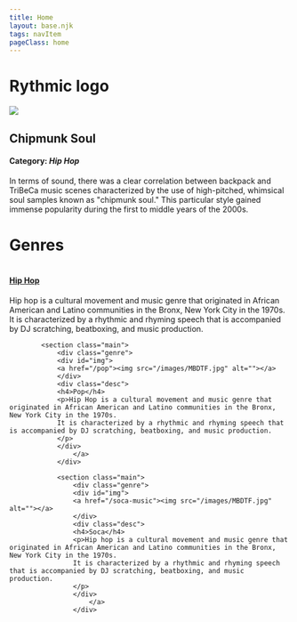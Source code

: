 ```yaml
---
title: Home
layout: base.njk
tags: navItem
pageClass: home
---
```

<h1 class="logo center">Rythmic logo</h1>

<section class="spotlight genre">
<img id="chip" src="/images/MBDTF.jpg">
<!---whatever image you place-->
<div class="desc">
<h2>Chipmunk Soul</h2>
<h4>Category: <i>Hip Hop</i></h4>
<p>In terms of sound, there was a clear correlation between backpack and TriBeCa music scenes characterized by the use of high-pitched, whimsical soul samples known as "chipmunk soul." 
This particular style gained immense popularity during the first to middle years of the 2000s.</p>
</div>
</section>

<h1 class="center">Genres</h1>

 <section class="main">
<div class="genre">
<div id="img">
<a href="/"><img src="/images/MBDTF.jpg" alt=""></a>
</div>
            <div class="desc">
            <a href="/hiphop"><h4>Hip Hop</h4></a>
            <p>Hip hop is a cultural movement and music genre that originated in African American and Latino communities in the Bronx, New York City in the 1970s. 
            It is characterized by a rhythmic and rhyming speech that is accompanied by DJ scratching, beatboxing, and music production.
            </p>
            </div>
                </a>
            </div>

            <section class="main">
                <div class="genre">
                <div id="img">
                <a href="/pop"><img src="/images/MBDTF.jpg" alt=""></a>
                </div>
                <div class="desc">
                <h4>Pop</h4>
                <p>Hip Hop is a cultural movement and music genre that originated in African American and Latino communities in the Bronx, New York City in the 1970s. 
                It is characterized by a rhythmic and rhyming speech that is accompanied by DJ scratching, beatboxing, and music production.
                </p>
                </div>
                    </a>
                </div>

                <section class="main">
                    <div class="genre">
                    <div id="img">
                    <a href="/soca-music"><img src="/images/MBDTF.jpg" alt=""></a>
                    </div>
                    <div class="desc">
                    <h4>Soca</h4>
                    <p>Hip hop is a cultural movement and music genre that originated in African American and Latino communities in the Bronx, New York City in the 1970s. 
                    It is characterized by a rhythmic and rhyming speech that is accompanied by DJ scratching, beatboxing, and music production.
                    </p>
                    </div>
                        </a>
                    </div>
<p><!-- about us paragraph here--></p>

